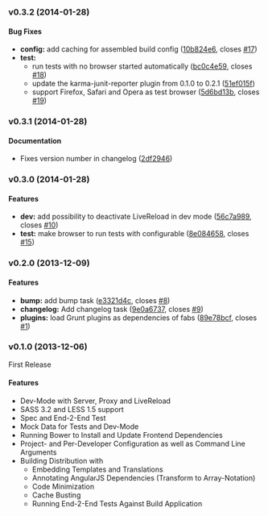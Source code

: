 <a name="v0.3.2"></a>
### v0.3.2 (2014-01-28)

#### Bug Fixes

* **config:** add caching for assembled build config ([10b824e6](https://github.com/w11k/fabs/commit/10b824e6935d7f92292fc7932c7e72b0cac6306c), closes [#17](https://github.com/w11k/fabs/issues/17))
* **test:**
  * run tests with no browser started automatically ([bc0c4e59](https://github.com/w11k/fabs/commit/bc0c4e59ead7faa27a7c8f7ed55393fd27c339b7), closes [#18](https://github.com/w11k/fabs/issues/18))
  * update the karma-junit-reporter plugin from 0.1.0 to 0.2.1 ([51ef015f](https://github.com/w11k/fabs/commit/51ef015f7843694406d00ab4e34c42c1ae2c1ab5))
  * support Firefox, Safari and Opera as test browser ([5d6bd13b](https://github.com/w11k/fabs/commit/5d6bd13b57c282055c96bc9c01705c1ec7e4df87), closes [#19](https://github.com/w11k/fabs/issues/19))


<a name="v0.3.1"></a>
### v0.3.1 (2014-01-28)

#### Documentation

* Fixes version number in changelog ([2df2946](https://github.com/w11k/fabs/commit/2df29460d558d480d22a4a8d52ef760ab05d2c48))


<a name="v0.3.0"></a>
### v0.3.0 (2014-01-28)

#### Features

* **dev:** add possibility to deactivate LiveReload in dev mode ([56c7a989](https://github.com/w11k/fabs/commit/56c7a9899bba6d0d8a65186b46df6ad2ed0c98c6), closes [#10](https://github.com/w11k/fabs/issues/10))
* **test:** make browser to run tests with configurable ([8e084658](https://github.com/w11k/fabs/commit/8e084658a31b263be9270f6708865c0e72dae87f), closes [#15](https://github.com/w11k/fabs/issues/15))

<a name="v0.2.0"></a>
### v0.2.0 (2013-12-09)

#### Features

* **bump:** add bump task ([e3321d4c](https://github.com/w11k/fabs/commit/e3321d4cee3d7d4dbd1bcffb1369bfe1e1a4ab8d), closes [#8](https://github.com/w11k/fabs/issues/8))
* **changelog:** Add changelog task ([9e0a6737](https://github.com/w11k/fabs/commit/9e0a67373c64788b8020c65038b5a403898f76c8), closes [#9](https://github.com/w11k/fabs/issues/9))
* **plugins:** load Grunt plugins as dependencies of fabs ([89e78bcf](https://github.com/w11k/fabs/commit/89e78bcf2b94f6677cd3c9dd196977d28c77eef8), closes [#1](https://github.com/w11k/fabs/issues/1))

<a name="v0.1.0"></a>
### v0.1.0 (2013-12-06)

First Release

#### Features

* Dev-Mode with Server, Proxy and LiveReload
* SASS 3.2 and LESS 1.5 support
* Spec and End-2-End Test
* Mock Data for Tests and Dev-Mode
* Running Bower to Install and Update Frontend Dependencies
* Project- and Per-Developer Configuration as well as Command Line Arguments
* Building Distribution with
    * Embedding Templates and Translations
    * Annotating AngularJS Dependencies (Transform to Array-Notation)
    * Code Minimization
    * Cache Busting
    * Running End-2-End Tests Against Build Application
